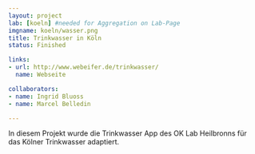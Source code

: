 ```yaml
---
layout: project
lab: [koeln] #needed for Aggregation on Lab-Page
imgname: koeln/wasser.png
title: Trinkwasser in Köln
status: Finished

links:
- url: http://www.webeifer.de/trinkwasser/
  name: Webseite

collaborators:
- name: Ingrid Bluoss
- name: Marcel Belledin

---
```


In diesem Projekt wurde die Trinkwasser App des OK Lab Heilbronns für das Kölner Trinkwasser adaptiert.
